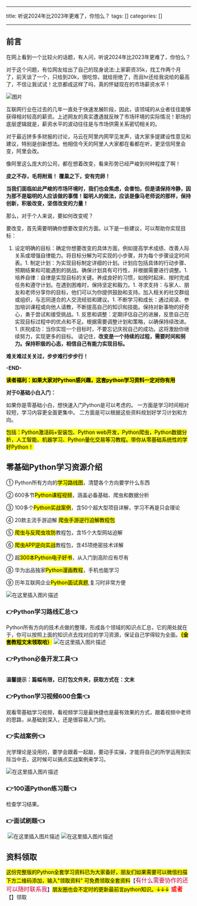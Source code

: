 
--- 
title:  听说2024年比2023年更难了，你怕么？ 
tags: []
categories: [] 

---
## 前言

在网上看到一个比较火的话题，有人问，听说2024年比2023年更难了，你怕么？

对于这个问题，有位网友给出了自己的现身说法:上家薪资35k，找工作两个月了，前天谈了一个，只给到20k，很吃惊，就给拒绝了，而且hr还给我说给的最高了，不信让我试试！北京都成这样了吗，真的怀疑现在的市场薪资水平！

<img src="https://img-blog.csdnimg.cn/img_convert/f437c86d8558c0d0d1bf0d1414722cb9.jpeg#pic_center" alt="图片">

互联网行业在过去的几年一直处于快速发展阶段，因此，该领域的从业者往往能够获得相对较高的薪资。上述网友的真实遭遇就反映了市场环境的实际情况！职场的底层逻辑就是，薪资水平的波动往往是与市场供需关系密切相关的。

对于最近拼多多财报的讨论，马云在阿里内网罕见发声，请大家多提建设性意见和建议，特别是创新想法。他相信今天的阿里人大家都在看都在听，更坚信阿里会变，阿里会改。

像阿里这么庞大的公司，都在想着改变，看来形势已经严峻到何种程度了啊！

**皮之不存，毛将附焉！** **覆巢之下，安有完卵！**

**当我们面临如此严峻的市场环境时，我们也会焦虑，会害怕，但是请保持冷静，因为那不是聪明的人应该做的事情！聪明人的做法，应该是像马老师说的那样，保持创新，积极改变，坚信改变的力量！**

那么，对于个人来说，要如何改变呢？

要改变，首先需要明确你想要改变的方面。以下是一些建议，可以帮助你实现目标：
1. 设定明确的目标：确定你想要改变的具体方面，例如提高学术成绩、改善人际关系或增强自律能力。将目标分解为可实现的小步骤，并为每个步骤设定时间表。1. 制定计划：为实现目标制定详细的计划。计划应包括具体的行动步骤、预期结果和可能遇到的挑战。确保计划具有可行性，并根据需要进行调整。1. 培养自律：自律是实现目标的关键。养成良好的习惯，如按时起床、按时完成任务和遵守计划。在遇到困难时，保持坚定和毅力。1. 寻求支持：与家人、朋友和老师分享你的目标，他们可以为你提供鼓励和支持。加入相关的社交群组或组织，与志同道合的人交流经验和建议。1. 不断学习和成长：通过阅读、参加培训课程或向他人请教，不断提高自己的知识和技能。保持对新事物的好奇心，勇于尝试和接受挑战。1. 反思和调整：定期评估自己的进展，反思自己在实现目标过程中的优点和不足。根据需要调整计划和策略，以确保持续改进。1. 庆祝成功：当你实现一个目标时，不要忘记庆祝自己的成功。这将激励你继续努力，实现更多的目标。
请记住，**改变是一个持续的过程，需要时间和努力。保持积极的心态，相信自己有能力实现目标。**

**难关难过关关过，步步难行步步行！**

**-END-**

<mark>**读者福利：如果大家对Python感兴趣，这套python学习资料一定对你有用**</mark>

**对于0基础小白入门：**

>  
 如果你是零基础小白，想快速入门Python是可以考虑的。 
 一方面是学习时间相对较短，学习内容更全面更集中。 二方面是可以根据这些资料规划好学习计划和方向。 


<mark>包括：Python激活码+安装包、Python web开发，Python爬虫，Python数据分析，人工智能、机器学习、Python量化交易等习教程。带你从零基础系统性的学好Python！</mark>

## 零基础Python学习资源介绍

① Python所有方向的<mark>学习路线图</mark>，清楚各个方向要学什么东西

② 600多节<mark>Python课程视频</mark>，涵盖必备基础、爬虫和数据分析

③ 100多个<mark>Python实战案例</mark>，含50个超大型项目详解，学习不再是只会理论

④ 20款主流手游迫解 <mark>爬虫手游逆行迫解教程包</mark>

⑤ <mark>爬虫与反爬虫攻防</mark>教程包，含15个大型网站迫解

⑥ <mark>爬虫APP逆向实战</mark>教程包，含45项绝密技术详解

⑦ 超<mark>300本Python电子好书</mark>，从入门到高阶应有尽有

⑧ 华为出品独家<mark>Python漫画教程</mark>，手机也能学习

⑨ 历年互联网企业<mark>Python面试真题</mark>,复习时非常方便

<img src="https://img-blog.csdnimg.cn/7c1055f9bb6e41af9262556bdf20e084.png#pic_center" alt="在这里插入图片描述">

### 👉Python学习路线汇总👈

Python所有方向的技术点做的整理，形成各个领域的知识点汇总，它的用处就在于，你可以按照上面的知识点去找对应的学习资源，保证自己学得较为全面。<mark>**（全套教程文末领取哈）**</mark> <img src="https://img-blog.csdnimg.cn/9f969354b48f4e3ab0253e89203deca2.png#pic_center" alt="在这里插入图片描述">

### 👉Python必备开发工具👈

<img src="https://img-blog.csdnimg.cn/img_convert/6be280b059df8debff4a4b52d6a6ad1f.png#pic_center" alt="">

**温馨提示：篇幅有限，已打包文件夹，获取方式在：文末**

### 👉Python学习视频600合集👈

观看零基础学习视频，看视频学习是最快捷也是最有效果的方式，跟着视频中老师的思路，从基础到深入，还是很容易入门的。 <img src="https://img-blog.csdnimg.cn/img_convert/f2a1e9c7368b6ac7d169ab4147b537f4.png#pic_center" alt="">

### 👉实战案例👈

光学理论是没用的，要学会跟着一起敲，要动手实操，才能将自己的所学运用到实际当中去，这时候可以搞点实战案例来学习。

<img src="https://img-blog.csdnimg.cn/6cf364e7eeb64b0da07021bce5a59ec6.png#pic_center" alt="在这里插入图片描述">

### 👉100道Python练习题👈

检查学习结果。<img src="https://img-blog.csdnimg.cn/img_convert/15bc30b75e1de8c9fa2daab3742d4430.png#pic_center" alt="">

### 👉面试刷题👈

<img src="https://img-blog.csdnimg.cn/img_convert/99f6475fb1237ba21e45d55c67bf83f4.png#pic_center" alt="">

<img src="https://img-blog.csdnimg.cn/3360d1bcb588491dac483ff4c30fb05c.png#pic_center" alt="在这里插入图片描述">

<img src="https://img-blog.csdnimg.cn/49fe592a1ae644c2822a1b4a850724cd.png#pic_center" alt="在这里插入图片描述">

## 资料领取

<mark>这份完整版的Python全套学习资料已为大家备好，朋友们如果需要可以微信扫描下方二维码添加，输入"领取资料" 可免费领取全套资料</mark>【<font color="#CC0033" size="3" face="微软雅黑">有什么需要协作的还可以随时联系我</font>】<mark>朋友圈也会不定时的更新最前言python知识。↓↓↓</mark><font color="red" size="3"> **或者**</font> 【】领取
